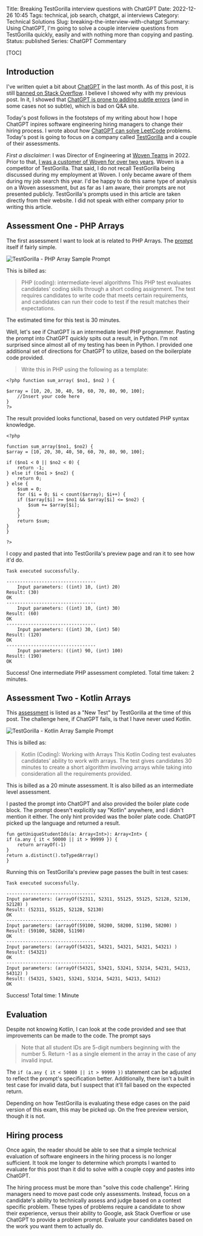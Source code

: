 Title: Breaking TestGorilla interview questions with ChatGPT
Date: 2022-12-26 10:45
Tags: technical, job search, chatgpt, ai interviews
Category: Technical Solutions
Slug: breaking-the-interview-with-chatgpt
Summary: Using ChatGPT, I'm going to solve a couple interview questions from TestGorilla quickly, easily and with nothing more than copying and pasting.
Status: published
Series: ChatGPT Commentary

[TOC]

## Introduction

I've written quiet a bit about [ChatGPT][1] in the last month. As of this post, it is still [banned on Stack Overflow][2]. I believe I showed
why with my previous post. In it, I showed that [ChatGPT is prone to adding subtle errors][3] (and in some cases not so subtle), which is bad on
Q&A site. 

Today's post follows in the footsteps of my writing about how I hope ChatGPT inpires software engineering hiring managers to change their 
hiring process. I wrote about how [ChatGPT can solve LeetCode][4] problems. Today's post is going to focus on a company called [TestGorilla][5] and a 
couple of their assessments.

_First a disclaimer_: I was Director of Engineering at [Woven Teams][6] in 2022. Prior to that, [I was a customer of Woven for over two years][7]. 
Woven is a competitor of TestGorilla. That said, I do not recall TestGorilla being discussed during my employment at Woven. 
I only became aware of them during my job search this year. I'd be happy to do this same type of analysis on a Woven assessment, but as far 
as I am aware, their prompts are not presented publicly. TestGorilla's prompts used in this article are taken directly from their website. I did not 
speak with either company prior to writing this article.

## Assessment One - PHP Arrays

The first assessment I want to look at is related to PHP Arrays. The [prompt][8] itself if fairly simple.

![TestGorilla - PHP Array Sample Prompt][9]

This is billed as:

> PHP (coding): intermediate-level algorithms
> This PHP test evaluates candidates' coding skills through a short coding assignment. The test requires candidates to write code that meets certain requirements, and candidates can run their code to test if the result matches their expectations.

The estimated time for this test is 30 minutes. 

Well, let's see if ChatGPT is an intermediate level PHP programmer. Pasting the prompt into ChatGPT quickly spits out a result, in Python. I'm not
surprised since almost all of my testing has been in Python. I provided one additional set of directions for ChatGPT to utilize, based on the boilerplate
code provided.

> Write this in PHP using the following as a template:

    <?php function sum_array( $no1, $no2 ) {
    
    $array = [10, 20, 30, 40, 50, 60, 70, 80, 90, 100];
        //Insert your code here 
    }
    ?>

The result provided looks functional, based on very outdated PHP syntax knowledge.

    <?php

    function sum_array($no1, $no2) {
    $array = [10, 20, 30, 40, 50, 60, 70, 80, 90, 100];

    if ($no1 < 0 || $no2 < 0) {
        return -1;
    } else if ($no1 > $no2) {
        return 0;
    } else {
        $sum = 0;
        for ($i = 0; $i < count($array); $i++) {
        if ($array[$i] >= $no1 && $array[$i] <= $no2) {
            $sum += $array[$i];
        }
        }
        return $sum;
    }
    }

    ?>

I copy and pasted that into TestGorilla's preview page and ran it to see how it'd do. 

    Task executed successfully.

    ---------------------------------
        Input parameters: ((int) 10, (int) 20)
    Result: (30)
    OK
    ---------------------------------
        Input parameters: ((int) 10, (int) 30)
    Result: (60)
    OK
    ---------------------------------
        Input parameters: ((int) 30, (int) 50)
    Result: (120)
    OK
    ---------------------------------
        Input parameters: ((int) 90, (int) 100)
    Result: (190)
    OK


Success! One intermediate PHP assessment completed. Total time taken: 2 minutes. 

## Assessment Two - Kotlin Arrays

This [assessment][10] is listed as a "New Test" by TestGorilla at the time of this post. The challenge here, if ChatGPT fails, is that I have never
used Kotlin. 

![TestGorilla - Kotlin Array Sample Prompt][11]

This is billed as:

> Kotlin (Coding): Working with Arrays
> This Kotlin Coding test evaluates candidates’ ability to work with arrays. The test gives candidates 30 minutes to create a short algorithm involving arrays while taking into consideration all the requirements provided.

This is billed as a 20 minute assessment. It is also billed as an intermediate level assessment. 

I pasted the prompt into ChatGPT and also provided the boiler plate code block. The prompt doesn't explicitly say "Kotlin" anywhere, and I didn't mention
it either. The only hint provided was the boiler plate code. ChatGPT picked up the language and returned a result.

    fun getUniqueStudentIds(a: Array<Int>): Array<Int> {
    if (a.any { it < 50000 || it > 99999 }) {
        return arrayOf(-1)
    }
    return a.distinct().toTypedArray()
    }

Running this on TestGorilla's preview page passes the built in test cases:

    Task executed successfully.

    ---------------------------------
    Input parameters: (arrayOf(52311, 52311, 55125, 55125, 52128, 52130, 52128) )
    Result: (52311, 55125, 52128, 52130)
    OK
    ---------------------------------
    Input parameters: (arrayOf(59100, 58200, 58200, 51190, 58200) )
    Result: (59100, 58200, 51190)
    OK
    ---------------------------------
    Input parameters: (arrayOf(54321, 54321, 54321, 54321, 54321) )
    Result: (54321)
    OK
    ---------------------------------
    Input parameters: (arrayOf(54321, 53421, 53241, 53214, 54231, 54213, 54312) )
    Result: (54321, 53421, 53241, 53214, 54231, 54213, 54312)
    OK

Success! Total time: 1 Minute

## Evaluation

Despite not knowing Kotlin, I can look at the code provided and see that improvements can be made to the code. The prompt says 

> Note that all student IDs are 5-digit numbers beginning with the number 5. Return -1 as a single element in the array in the case of any invalid input.

The `if (a.any { it < 50000 || it > 99999 })` statement can be adjusted to reflect the prompt's specification better. Additionally, there isn't a 
built in test case for invalid data, but I suspect that it'll fail based on the expected return.

Depending on how TestGorilla is evaluating these edge cases on the paid version of this exam, this may be picked up. On the free preview version, though
it is not. 

## Hiring process

Once again, the reader should be able to see that a simple technical evaluation of software engineers in the hiring process is no longer sufficient. It 
took me longer to determine which prompts I wanted to evaluate for this post than it did to solve with a couple copy and pastes into ChatGPT. 

The hiring process must be more than "solve this code challenge". Hiring managers need to move past code only assessments. Instead, focus on a 
candidate's ability to technically assess and judge based on a context specific problem. These types of problems require a candidate to show their
experience, versus their ability to Google, ask Stack Overflow or use ChatGPT to provide a problem prompt. Evaluate your candidates based on the 
work you want them to actually do. 



 [1]: https://openai.com/blog/chatgpt/
 [2]: {filename}2022_12_05_stack_overflow_bans_chatgpt.md
 [3]: {filename}2022_12_20_play_with_chatgpt_and_pf_api.md
 [4]: {filename}2022_12_15_get_rid_leetcode_interviews.md
 [5]: https://www.testgorilla.com/
 [6]: https://www.woventeams.com/
 [7]: {filename}2022_06_04_the_other_side_of_the_mirror.md
 [8]: https://app.testgorilla.com/preview/105976?language=en
 [9]: {attach}images/testgorilla-php-array.png
 [10]: https://app.testgorilla.com/preview/788899?language=en
 [11]: {attach}images/testgorilla-kotlin-array.png